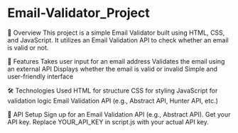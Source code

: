 # Email-Validator_Project
📌 Overview
This project is a simple Email Validator built using HTML, CSS, and JavaScript. It utilizes an Email Validation API to check whether an email is valid or not.

🚀 Features
Takes user input for an email address
Validates the email using an external API
Displays whether the email is valid or invalid
Simple and user-friendly interface

🛠️ Technologies Used
HTML for structure
CSS for styling
JavaScript for validation logic
Email Validation API (e.g., Abstract API, Hunter API, etc.)

🔧 API Setup
Sign up for an Email Validation API (e.g., Abstract API).
Get your API key.
Replace YOUR_API_KEY in script.js with your actual API key.
